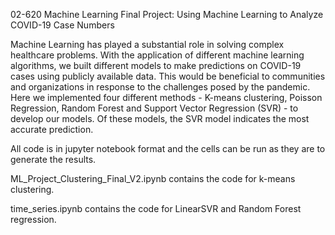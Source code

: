 02-620 Machine Learning Final Project: Using Machine Learning to Analyze COVID-19 Case Numbers

Machine Learning has played a substantial role in solving complex healthcare problems. With the application of different machine learning algorithms, we built different models to make predictions on COVID-19 cases using publicly available data. This would be beneficial to communities and organizations in response to the challenges posed by the pandemic. Here we implemented four different methods - K-means clustering, Poisson Regression, Random Forest  and Support Vector Regression (SVR) - to develop our models. Of these models, the SVR model indicates the most accurate prediction. 

All code is in jupyter notebook format and the cells can be run as they are to generate the results.

ML_Project_Clustering_Final_V2.ipynb contains the code for k-means clustering.

time_series.ipynb contains the code for LinearSVR and Random Forest regression.

